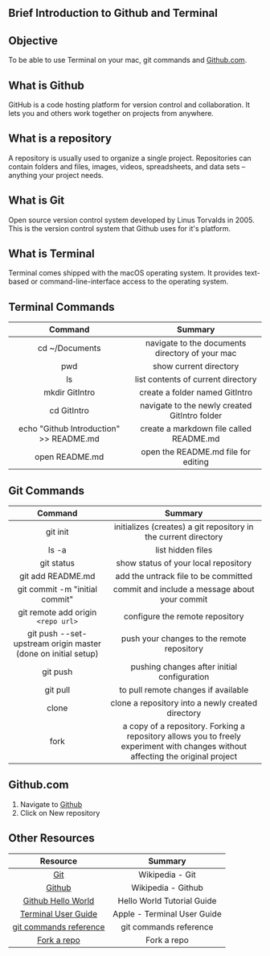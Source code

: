 ## Brief Introduction to Github and Terminal

## Objective 

To be able to use Terminal on your mac, git commands and [Github.com](https://github.com). 

## What is Github 

GitHub is a code hosting platform for version control and collaboration. It lets you and others work together on projects from anywhere.

## What is a repository 

A repository is usually used to organize a single project. Repositories can contain folders and files, images, videos, spreadsheets, and data sets – anything your project needs.

## What is Git 

Open source version control system developed by Linus Torvalds in 2005. This is the version control system that Github uses for it's platform.

## What is Terminal

Terminal comes shipped with the macOS operating system. It provides text-based or command-line-interface access to the operating system.

## Terminal Commands 

| Command | Summary |
|:----:|:-----:|
| cd ~/Documents | navigate to the documents directory of your mac |
| pwd | show current directory |
| ls | list contents of current directory |
| mkdir GitIntro | create a folder named GitIntro |
| cd GitIntro | navigate to the newly created GitIntro folder |
| echo "Github Introduction" >> README.md | create a markdown file called README.md |
| open README.md | open the README.md file for editing |

## Git Commands  

| Command | Summary |
|:----:|:-----:|
| git init | initializes (creates) a git repository in the current directory |
| ls -a | list hidden files |
| git status | show status of your local repository |
| git add README.md | add the untrack file to be committed |
| git commit -m "initial commit" | commit and include a message about your commit |
| git remote add origin `<repo url>` | configure the remote repository |
| git push --set-upstream origin master (done on initial setup) | push your changes to the remote repository |
| git push | pushing changes after initial configuration |
| git pull | to pull remote changes if available |
| clone | clone a repository into a newly created directory |
| fork | a copy of a repository. Forking a repository allows you to freely experiment with changes without affecting the original project |

## Github.com 

1. Navigate to [Github](https://github.com)
1. Click on New repository

## Other Resources 

| Resource | Summary |
|:----:|:-----:|
| [Git](https://en.wikipedia.org/wiki/Git) | Wikipedia - Git |
| [Github](https://en.wikipedia.org/wiki/GitHub) | Wikipedia - Github |
| [Github Hello World](https://guides.github.com/activities/hello-world/) | Hello World Tutorial Guide |
| [Terminal User Guide](https://support.apple.com/en-md/guide/terminal/welcome/mac) | Apple - Terminal User Guide |
| [git commands reference](https://git-scm.com/docs) | git commands reference |
| [Fork a repo](https://help.github.com/articles/fork-a-repo/) | Fork a repo |
